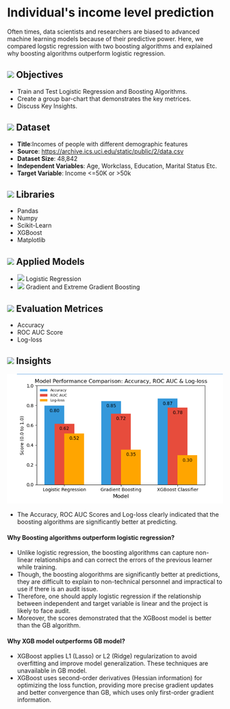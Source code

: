# Individual's income level prediction
Often times, data scientists and researchers are biased to advanced machine learning models because of their predictive power. Here, we compared logstic regression with two boosting algorithms and explained why boosting algorithms outperform logistic regression.

## <img src="https://cdn-icons-png.flaticon.com/128/3176/3176324.png" width="20" /> Objectives
-  Train and Test Logistic Regression and Boosting Algorithms.
-  Create a group bar-chart that demonstrates the key metrices. 
-  Discuss Key Insights.

## <img src="https://cdn-icons-png.flaticon.com/128/18289/18289400.png" width=20 /> Dataset
-  __Title__:Incomes of people with different demographic features
-  __Source__: https://archive.ics.uci.edu/static/public/2/data.csv
-  __Dataset Size__: 48,842
-  __Independent Variables__: Age, Workclass, Education, Marital Status Etc. 
-  __Target Variable__: Income <=50K or >50k
## <img src="https://cdn-icons-png.flaticon.com/128/6259/6259277.png" width=20 /> Libraries
- Pandas
- Numpy
- Scikit-Learn
- XGBoost
- Matplotlib

## <img src="https://cdn-icons-png.flaticon.com/128/2172/2172891.png" width=20 /> Applied Models
-  <img src = "https://cdn-icons-png.flaticon.com/128/8003/8003263.png" width=20/> Logistic Regression
-  <img src = "https://cdn-icons-png.flaticon.com/128/17814/17814841.png" width=20/> Gradient and Extreme Gradient Boosting

## <img src="https://cdn-icons-png.flaticon.com/128/1844/1844921.png" width=20 /> Evaluation Metrices
- Accuracy
- ROC AUC Score
- Log-loss

## <img src="https://cdn-icons-png.flaticon.com/128/9623/9623606.png" width=20 /> Insights
<div style="text-align: center;">
    <img src="https://github.com/casper6020/Income-level-prediction-Adult-Dataset/blob/main/Comparison_Figure.png" width: 450px; height: 300px/>
</div>

- The Accuracy, ROC AUC Scores and Log-loss clearly indicated that the boosting algorithms are significantly better at predicting.
#### Why Boosting algorithms outperform logistic regression?
- Unlike logistic regression, the boosting algorithms can capture non-linear relationships and can correct the errors of the previous learner while training.
- Though, the boosting alogorithms are significantly better at predictions, they are difficult to explain to non-technical personnel and impractical to use if there is an audit issue.
- Therefore, one should apply logistic regression if the relationship between independent and target variable is linear and the project is likely to face audit. 
- Moreover, the scores demonstrated that the XGBoost model is better than the GB algorithm.

#### Why XGB model outperforms GB model? 
- XGBoost applies L1 (Lasso) or L2 (Ridge) regularization to avoid overfitting and improve model generalization. These techniques are unavailable in GB model.
- XGBoost uses second-order derivatives (Hessian information) for optimizing the loss function, providing more precise gradient updates and better convergence than GB, which uses only first-order gradient information. 







